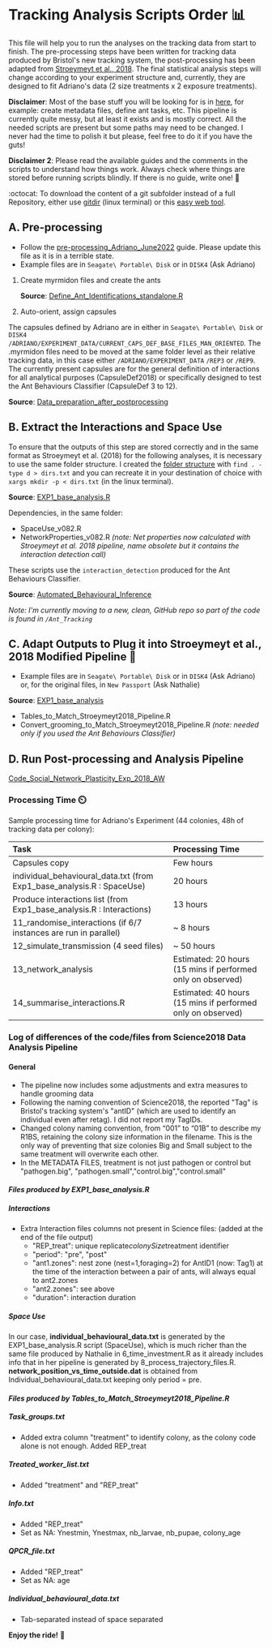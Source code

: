 # Tracking Analysis Scripts Order 📊

This file will help you to run the analyses on the tracking data from start to finish. The pre-processing steps have been written for tracking data produced by Bristol's new tracking system, the post-processing has been adapted from [Stroeymeyt et al., 2018](https://www.science.org/doi/epdf/10.1126/science.aat4793). The final statistical analysis steps will change according to your experiment structure and, currently, they are designed to fit Adriano's data (2 size treatments x 2 exposure treatments).

**Disclaimer**: Most of the base stuff you will be looking for is in [here](https://github.com/AdrianoWanderlingh/PhD-Ant_Colonies_Tracking_Analysis/tree/main/scriptsR/EXP1_base_analysis), for example: create metadata files, define ant tasks, etc. This pipeline is currently quite messy, but at least it exists and is mostly correct. All the needed scripts are present but some paths may need to be changed. I never had the time to polish it but please, feel free to do it if you have the guts!

**Disclaimer 2**: Please read the available guides and the comments in the scripts to understand how things work. Always check where things are stored before running scripts blindly. If there is no guide, write one! 📜

:octocat: To download the content of a git subfolder instead of a full Repository, either use [gitdir](https://github.com/sdushantha/gitdir) (linux terminal) or this [easy web tool](https://download-directory.github.io/).

## A. Pre-processing

- Follow the [pre-processing_Adriano_June2022](https://uob.sharepoint.com/:w:/r/teams/grp-AntsEpidemiologyLab/_layouts/15/Doc.aspx?sourcedoc=%7B2562631B-A6E5-4289-907F-89502F6C27E6%7D&file=pre-processing_Adriano_June2022.docx&action=default&mobileredirect=true&DefaultItemOpen=1) guide. Please update this file as it is in a terrible state. 
- Example files are in `Seagate\ Portable\ Disk` or in `DISK4` (Ask Adriano)

1. Create myrmidon files and create the ants

   **Source**: [Define_Ant_Identifications_standalone.R](https://github.com/AdrianoWanderlingh/PhD-Ant_Colonies_Tracking_Analysis/tree/main/scriptsR)

2. Auto-orient, assign capsules

 The capsules defined by Adriano are in either in `Seagate\ Portable\ Disk` or `DISK4` `/ADRIANO/EXPERIMENT_DATA/CURRENT_CAPS_DEF_BASE_FILES_MAN_ORIENTED`. The .myrmidon files need to be moved at the same folder level as their relative tracking data, in this case either `/ADRIANO/EXPERIMENT_DATA` `/REP3` or `/REP9`. The currently present capsules are for the general definition of interactions for all analytical purposes (CapsuleDef2018) or specifically designed to test the Ant Behaviours Classifier (CapsuleDef 3 to 12).

   **Source**: [Data_preparation_after_postprocessing](https://github.com/AdrianoWanderlingh/PhD-Ant_Colonies_Tracking_Analysis/tree/main/scriptsR/EXP1_base_analysis/Data_preparation_after_postprocessing)

## B. Extract the Interactions and Space Use

 To ensure that the outputs of this step are stored correctly and in the same format as Stroeymeyt et al. (2018) for the following analyses, it is necessary to use the same folder structure. I created  the [folder structure](https://github.com/AdrianoWanderlingh/Ant_Tracking/blob/main/Scripts/code_Social_Network_Plasticity_Exp_2018_AW/dirs.txt) with `find . -type d > dirs.txt` and you can recreate it in your destination of choice with `xargs mkdir -p < dirs.txt` (in the linux terminal).

**Source**: [EXP1_base_analysis.R](https://github.com/AdrianoWanderlingh/PhD-Ant_Colonies_Tracking_Analysis/tree/main/scriptsR/EXP1_base_analysis)

Dependencies, in the same folder:
- SpaceUse_v082.R
- NetworkProperties_v082.R _(note: Net properties now calculated with Stroeymeyt et al. 2018 pipeline, name obsolete but it contains the interaction detection call)_

These scripts use the `interaction_detection` produced for the Ant Behaviours Classifier.

**Source**: [Automated_Behavioural_Inference](https://github.com/AdrianoWanderlingh/Ant_Tracking/tree/main/Scripts/PhD-Ant_Colonies_Tracking_Analysis/Automated_Behavioural_Inference)

_Note: I'm currently moving to a new, clean, GitHub repo so part of the code is found in `/Ant_Tracking`_

## C. Adapt Outputs to Plug it into Stroeymeyt et al., 2018 Modified Pipeline 🔌

- Example files are in `Seagate\ Portable\ Disk` or in `DISK4` (Ask Adriano) or, for the original files, in `New Passport` (Ask Nathalie)

**Source**: [EXP1_base_analysis](https://github.com/AdrianoWanderlingh/PhD-Ant_Colonies_Tracking_Analysis/blob/main/scriptsR/EXP1_base_analysis/)

- Tables_to_Match_Stroeymeyt2018_Pipeline.R
- Convert_grooming_to_Match_Stroeymeyt2018_Pipeline.R _(note: needed only if you used the Ant Behaviours Classifier)_

## D. Run Post-processing and Analysis Pipeline

[Code_Social_Network_Plasticity_Exp_2018_AW](https://github.com/AdrianoWanderlingh/Ant_Tracking/tree/main/Scripts/code_Social_Network_Plasticity_Exp_2018_AW)


### Processing Time ⏲️

Sample processing time for Adriano's Experiment (44 colonies, 48h of tracking data per colony):

| Task                                      | Processing Time                                         |
|:------------------------------------------|:--------------------------------------------------------|
| Capsules copy                             | Few hours                                               |
| individual_behavioural_data.txt (from Exp1_base_analysis.R : SpaceUse) | 20 hours                 |
| Produce interactions list (from Exp1_base_analysis.R : Interactions) | 13 hours                  |
| 11_randomise_interactions (if 6/7 instances are run in parallel) | ~ 8 hours                 |
| 12_simulate_transmission (4 seed files)   | ~ 50 hours                                              |
| 13_network_analysis                       | Estimated: 20 hours (15 mins if performed only on observed) |
| 14_summarise_interactions.R               | Estimated: 40 hours (15 mins if performed only on observed) |




### Log of differences of the code/files from Science2018 Data Analysis Pipeline

#### General

- The pipeline now includes some adjustments and extra measures to handle grooming data
- Following the naming convention of Science2018, the reported "Tag" is Bristol's tracking system's "antID" (which are used to identify an individual even after retag). I did not report my TagIDs.
- Changed colony naming convention, from “001” to “01B” to describe my R1BS, retaining the colony size information in the filename. This is the only way of preventing that size colonies Big and Small subject to the same treatment will overwrite each other.
- In the METADATA FILES, treatment is not just pathogen or control but "pathogen.big", "pathogen.small","control.big","control.small"

#### _Files produced by EXP1_base_analysis.R_

##### Interactions

- Extra Interaction files columns not present in Science files: (added at the end of the file output)
  - "REP_treat": unique replicate*colonySize*treatment identifier
  - "period": "pre", "post"
  - "ant1.zones": nest zone (nest=1,foraging=2) for AntID1 (now: Tag1) at the time of the interaction between a pair of ants, will always equal to ant2.zones
  - "ant2.zones": see above
  - "duration": interaction duration

##### Space Use

In our case, **individual_behavioural_data.txt** is generated by the EXP1_base_analysis.R script (SpaceUse), which is much richer than the same file produced by Nathalie in 6_time_investment.R as it already includes info that in her pipeline is generated by 8_process_trajectory_files.R. **network_position_vs_time_outside.dat** is obtained from Individual_behavioural_data.txt keeping only period = pre. 

#### _Files produced by Tables_to_Match_Stroeymeyt2018_Pipeline.R_

##### Task_groups.txt

- Added extra column "treatment" to identify colony, as the colony code alone is not enough. Added REP_treat

##### Treated_worker_list.txt

- Added "treatment" and "REP_treat"

##### Info.txt

- Added "REP_treat"
- Set as NA: Ynestmin, Ynestmax, nb_larvae, nb_pupae, colony_age

##### QPCR_file.txt

- Added "REP_treat"
- Set as NA: age

##### Individual_behavioural_data.txt

- Tab-separated instead of space separated




**Enjoy the ride!** 🚀
